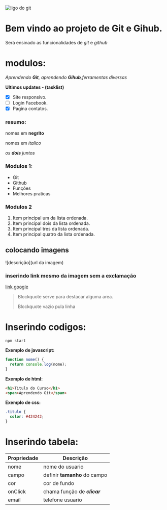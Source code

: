 ![ligo do git](https://sujeitoprogramador.com/wp-content/uploads/2021/04/gitimage.png)

# Bem vindo ao projeto de **Git** e **Gihub**.

Será ensinado as funcionalidades de _git_ e _github_

# modulos:

_Aprendendo **Git**, aprendendo **Gihub**,ferramentas diversas_

**Ultimos updates - (tasklist)**

- [x] Site responsivo.
- [ ] Login Facebook.
- [x] Pagina contatos.

### resumo:

nomes em **negrito**

nomes em _italico_

_os **dois** juntos_

### Modulos 1:

- Git
- Github
- Funções
- Melhores praticas

### Modulos 2

1. Item principal um da lista ordenada.
2. Item principal dois da lista ordenada.
3. Item principal tres da lista ordenada.
4. Item principal quatro da lista ordenada.

## colocando imagens

![descrição](url da imagem)

### inserindo link mesmo da imagem sem a exclamação

[link google](https://www.google.com/)

> Blockquote serve para destacar alguma area.
>
> Blockquote vazio pula linha

# Inserindo codigos:

```
npm start
```

**Exemplo de javascript:**

```js
function nome() {
  return console.log(nome);
}
```

**Exemplo de html:**

```html
<h1>Titulo do Curso</h1>
<span>Aprendendo Git</span>
```

**Exemplo de css:**

```css
.titulo {
  color: #424242;
}
```

# Inserindo tabela:

| Propriedade | Descrição                    |
| ----------- | ---------------------------- |
| nome        | nome do usuario              |
| campo       | definir **tamanho** do campo |
| cor         | cor de fundo                 |
| onClick     | chama função de **_clicar_** |
| email       | telefone usuario             |

